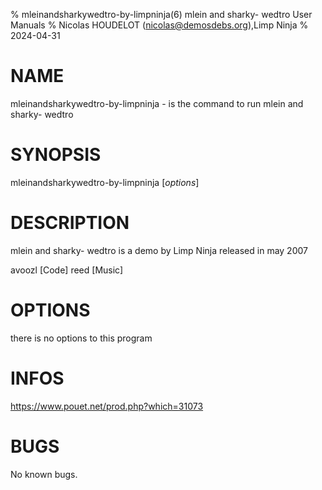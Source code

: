 % mleinandsharkywedtro-by-limpninja(6) mlein and sharky- wedtro User Manuals
% Nicolas HOUDELOT (nicolas@demosdebs.org),Limp Ninja
% 2024-04-31

# NAME
mleinandsharkywedtro-by-limpninja - is the command to run mlein and sharky- wedtro 

# SYNOPSIS
mleinandsharkywedtro-by-limpninja [*options*]

# DESCRIPTION
mlein and sharky- wedtro is a demo by Limp Ninja released in may 2007

avoozl [Code]
reed [Music]

# OPTIONS
there is no options to this program

# INFOS
https://www.pouet.net/prod.php?which=31073

# BUGS
No known bugs.
